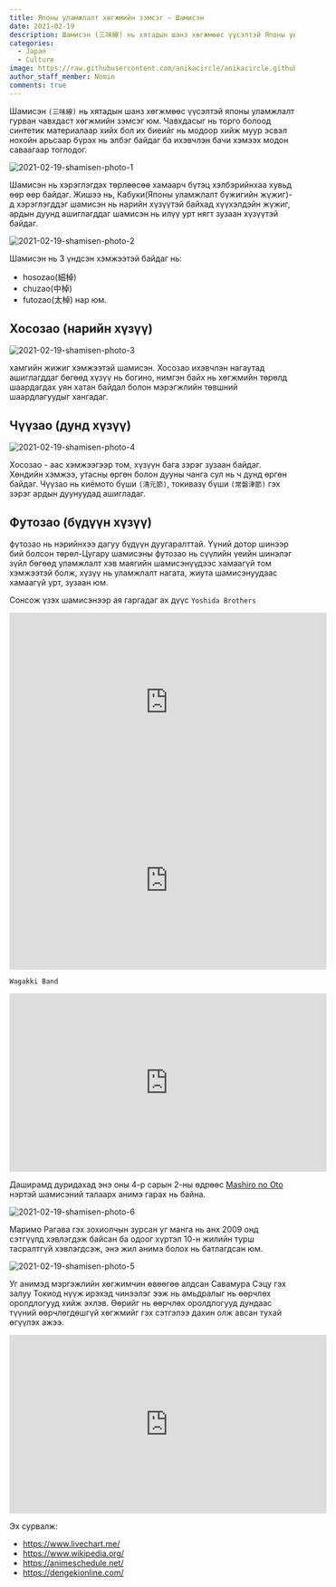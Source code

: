 ```yaml
---
title: Японы уламжлалт хөгжмийн зэмсэг – Шамисэн    
date: 2021-02-19
description: Шамисэн (三味線) нь хятадын шанз хөгжмөөс үүсэлтэй Японы уламжлалт гурван чавхдаст хөгжмийн зэмсэг юм. 
categories:
  - Japan
  - Culture
image: https://raw.githubusercontent.com/anikacircle/anikacircle.github.io/main/.images/2021-02-19-shamisen-cover.png
author_staff_member: Nomin
comments: true
---
```

Шамисэн `(三味線)` нь  хятадын шанз хөгжмөөс үүсэлтэй японы уламжлалт гурван чавхдаст хөгжмийн зэмсэг юм. Чавхдасыг нь торго болоод синтетик материалаар хийх бол их биеийг нь модоор хийж муур эсвэл нохойн арьсаар бүрэх нь элбэг байдаг ба ихэвчлэн бачи хэмээх модон саваагаар тоглодог.

![2021-02-19-shamisen-photo-1](https://raw.githubusercontent.com/anikacircle/anikacircle.github.io/main/.images/2021-02-19-shamisen-photo-1.jpg)

Шамисэн нь хэрэглэгдэх төрлөөсөө хамаарч бүтэц хэлбэрийнхаа хувьд өөр өөр байдаг. Жишээ нь, Кабуки(Японы уламжлалт бүжигийн жүжиг)-д хэрэглэгддэг шамисэн нь нарийн хүзүүтэй байхад хүүхэлдэйн жүжиг, ардын дуунд ашиглагддаг шамисэн нь илүү урт нягт зузаан хүзүүтэй байдаг.

![2021-02-19-shamisen-photo-2](https://raw.githubusercontent.com/anikacircle/anikacircle.github.io/main/.images/2021-02-19-shamisen-photo-2.png)

Шамисэн нь 3 үндсэн хэмжээтэй байдаг нь:

- hosozao(細棹)
- chuzao(中棹) 
- futozao(太棹) нар юм.

## Хосозао (нарийн хүзүү)

![2021-02-19-shamisen-photo-3](https://raw.githubusercontent.com/anikacircle/anikacircle.github.io/main/.images/2021-02-19-shamisen-photo-3.jpg)

хамгийн жижиг хэмжээтэй шамисэн. Хосозао ихэвчлэн нагаутад ашиглагддаг бөгөөд хүзүү нь богино, нимгэн байх нь хөгжмийн төрөлд шаардагдах уян хатан байдал болон мэрэгжлийн төвшний шаардлагуудыг хангадаг.

## Чүүзао (дунд хүзүү)

![2021-02-19-shamisen-photo-4](https://raw.githubusercontent.com/anikacircle/anikacircle.github.io/main/.images/2021-02-19-shamisen-photo-4.jpeg)

Хосозао - аас хэмжээгээр том, хүзүүн бага зэрэг зузаан байдаг. Хөндийн хэмжээ, утасны өргөн болон дууны чанга сул нь ч дунд өргөн байдаг. Чүүзао нь киёмото бүши `(清元節)`, токивазү бүши `(常磐津節)` гэх зэрэг ардын дуунуудад ашигладаг. 

## Футозао (бүдүүн хүзүү)
фүтозао нь нэрийнхээ дагуу бүдүүн дуугаралттай. Үүний дотор шинээр бий болсон төрөл-Цугару шамисэны футозао нь сүүлийн үеийн шинэлэг зүйл бөгөөд уламжлалт хэв маягийн шамисэнүүдээс хамаагүй том хэмжээтэй болж, хүзүү нь уламжлалт нагата, жиута шамисэнуудаас хамаагүй урт, зузаан юм.

Сонсож үзэх
шамисэнээр ая гаргадаг ах дүүс `Yoshida Brothers`

<iframe width="560" height="315" src="https://www.youtube.com/embed/0p_yo_VGOSw" frameborder="0" allow="accelerometer; autoplay; clipboard-write; encrypted-media; gyroscope; picture-in-picture" allowfullscreen></iframe>

<iframe width="560" height="315" src="https://www.youtube.com/embed/Tkz0d60JYuA" frameborder="0" allow="accelerometer; autoplay; clipboard-write; encrypted-media; gyroscope; picture-in-picture" allowfullscreen></iframe>

`Wagakki Band`

<iframe width="560" height="315" src="https://www.youtube.com/embed/ponTbDDMYjw?start=150" frameborder="0" allow="accelerometer; autoplay; clipboard-write; encrypted-media; gyroscope; picture-in-picture" allowfullscreen></iframe>

Даширамд дуридахад энэ оны 4-р сарын 2-ны өдрөөс [Mashiro no Oto](https://anidb.net/anime/15666) нэртэй шамисэний талаарх анимэ гарах нь байна.

![2021-02-19-shamisen-photo-6](https://raw.githubusercontent.com/anikacircle/anikacircle.github.io/main/.images/2021-02-19-shamisen-photo-6.jpg)

Маримо Рагава гэх зохиолчын зурсан уг манга нь анх 2009 онд сэтгүүлд хэвлэгдэж байсан ба одоог хүртэл 10-н жилийн турш тасралтгүй хэвлэгдсэж, энэ жил анимэ болох нь батлагдсан юм.

![2021-02-19-shamisen-photo-5](https://raw.githubusercontent.com/anikacircle/anikacircle.github.io/main/.images/2021-02-19-shamisen-photo-5.jpg)

Уг анимэд мэргэжлийн хөгжимчин өвөөгөө алдсан Савамура Сэцу гэх залуу Токиод нүүж ирэхэд чинээлэг ээж нь амьдралыг нь өөрчлөх оролдлогууд хийж эхлэв. Өөрийг нь өөрчлөх оролдлогууд дундаас түүний өөрчлөгдөшгүй хөгжмийг гэх сэтгэлээ дахин олж авсан тухай өгүүлэх ажээ. 

<iframe width="560" height="315" src="https://www.youtube.com/embed/PymT6rvVGl4" frameborder="0" allow="accelerometer; autoplay; clipboard-write; encrypted-media; gyroscope; picture-in-picture" allowfullscreen></iframe>

Эх сурвалж: 
- https://www.livechart.me/ 
- https://www.wikipedia.org/
- https://animeschedule.net/
- https://dengekionline.com/